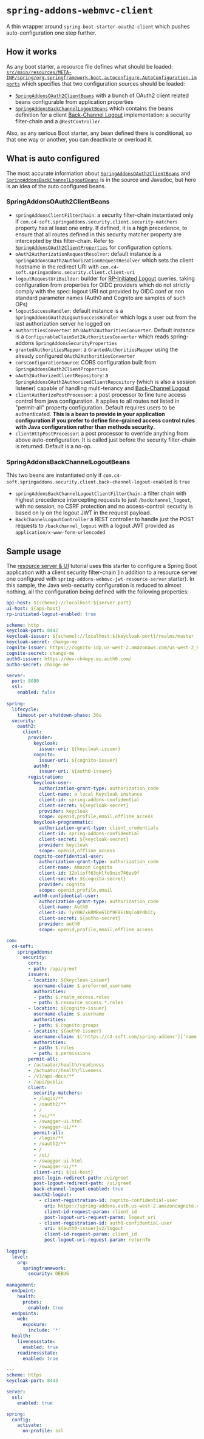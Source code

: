 # `spring-addons-webmvc-client`
A thin wrapper around `spring-boot-starter-oauth2-client` which pushes auto-configuration one step further.

## How it works
As any boot starter, a resource file defines what should be loaded: [`src/main/resources/META-INF/spring/org.springframework.boot.autoconfigure.AutoConfiguration.imports`](https://github.com/ch4mpy/spring-addons/blob/master/webmvc/spring-addons-webmvc-client/src/main/resources/META-INF/spring/org.springframework.boot.autoconfigure.AutoConfiguration.imports) which specifies that two configuration sources should be loaded:
- [`SpringAddonsOAuth2ClientBeans`](https://github.com/ch4mpy/spring-addons/blob/master/webmvc/spring-addons-webmvc-client/src/main/java/com/c4_soft/springaddons/security/oauth2/config/synchronised/SpringAddonsOAuth2ClientBeans.java) with a bunch of OAuth2 client related beans configurable from application properties
- [`SpringAddonsBackChannelLogoutBeans`](https://github.com/ch4mpy/spring-addons/blob/master/webmvc/spring-addons-webmvc-client/src/main/java/com/c4_soft/springaddons/security/oauth2/config/synchronised/SpringAddonsBackChannelLogoutBeans.java) which contains the beans definition for a client [Back-Channel Logout](https://openid.net/specs/openid-connect-backchannel-1_0.html) implementation: a security filter-chain and a `@RestController`.

Also, as any serious Boot starter, any bean defined there is conditional, so that one way or another, you can deactivate or overload it.

## What is auto configured
The most accurate information about [`SpringAddonsOAuth2ClientBeans`](https://github.com/ch4mpy/spring-addons/blob/master/webmvc/spring-addons-webmvc-client/src/main/java/com/c4_soft/springaddons/security/oauth2/config/synchronised/SpringAddonsOAuth2ClientBeans.java) and [`SpringAddonsBackChannelLogoutBeans`](https://github.com/ch4mpy/spring-addons/blob/master/webmvc/spring-addons-webmvc-client/src/main/java/com/c4_soft/springaddons/security/oauth2/config/synchronised/SpringAddonsBackChannelLogoutBeans.java) is in the source and Javadoc, but here is an idea of the auto configured beans.

### SpringAddonsOAuth2ClientBeans
- `springAddonsClientFilterChain`: a security filter-chain instantiated only if `com.c4-soft.springaddons.security.client.security-matchers` property has at least one entry. If defined, it is a high precedence, to ensure that all routes defined in this security matcher property are intercepted by this filter-chain. Refer to [`SpringAddonsOAuth2ClientProperties`](https://github.com/ch4mpy/spring-addons/blob/master/spring-addons-oauth2/src/main/java/com/c4_soft/springaddons/security/oauth2/config/SpringAddonsOAuth2ClientProperties.java) for configuration options.
- `oAuth2AuthorizationRequestResolver`: default instance is a `SpringAddonsOAuth2AuthorizationRequestResolver` which sets the client hostname in the redirect URI with `com.c4-soft.springaddons.security.client.client-uri`
- `logoutRequestUriBuilder`: builder for [RP-Initiated Logout](https://openid.net/specs/openid-connect-rpinitiated-1_0.html) queries, taking configuration from properties for OIDC providers which do not strictly comply with the spec: logout URI not provided by OIDC conf or non standard parameter names (Auth0 and Cognito are samples of such OPs)
- `logoutSuccessHandler`: default instance is a `SpringAddonsOAuth2LogoutSuccessHandler` which logs a user out from the last authorization server he logged on
- `authoritiesConverter`: an `OAuth2AuthoritiesConverter`. Default instance is a `ConfigurableClaimSet2AuthoritiesConverter` which reads spring-addons `SpringAddonsSecurityProperties`
- `grantedAuthoritiesMapper`: a `GrantedAuthoritiesMapper` using the already configured `OAuth2AuthoritiesConverter`
- `corsConfigurationSource`: CORS configuration built from `SpringAddonsOAuth2ClientProperties`
- `oAuth2AuthorizedClientRepository`: a `SpringAddonsOAuth2AuthorizedClientRepository` (which is also a session listener) capable of handling multi-tenancy and [Back-Channel Logout](https://openid.net/specs/openid-connect-backchannel-1_0.html)
- `clientAuthorizePostProcessor`: a post processor to fine tune access control from java configuration. It applies to all routes not listed in "permit-all" property configuration. Default requires users to be authenticated. **This is a bean to provide in your application configuration if you prefer to define fine-grained access control rules with Java configuration rather than methods security.**
- `clientHttpPostProcessor`: a post processor to override anything from above auto-configuration. It is called just before the security filter-chain is returned. Default is a no-op.

### SpringAddonsBackChannelLogoutBeans
This two beans are instantiated only if `com.c4-soft.springaddons.security.client.back-channel-logout-enabled` is `true`
- `springAddonsBackChannelLogoutClientFilterChain`: a filter chain with highest precedence intercepting requests to just `/backchannel_logout`, with no session, no CSRF protection and no access-control: security is based on ly on the logout JWT in the request payload.
- `BackChannelLogoutController` a REST controller to handle just the POST requests to `/backchannel_logout` with a logout JWT provided as `application/x-www-form-urlencoded`

## Sample usage
The [resource server & UI](https://github.com/ch4mpy/spring-addons/tree/master/samples/tutorials/resource-server_with_ui) tutorial uses this starter to configure a Spring Boot application with a client security filter-chain (in addition to a resource server one configured with `spring-addons-webmvc-jwt-resource-server` starter). In this sample, the Java web-security configuration is reduced to almost nothing, all the configuration being defined with the following properties:
```yaml
api-host: ${scheme}://localhost:${server.port}
ui-host: ${api-host}
rp-initiated-logout-enabled: true

scheme: http
keycloak-port: 8442
keycloak-issuer: ${scheme}://localhost:${keycloak-port}/realms/master
keycloak-secret: change-me
cognito-issuer: https://cognito-idp.us-west-2.amazonaws.com/us-west-2_RzhmgLwjl
cognito-secret: change-me
auth0-issuer: https://dev-ch4mpy.eu.auth0.com/
autho-secret: change-me

server:
  port: 8080
  ssl:
    enabled: false
      
spring:
  lifecycle:
    timeout-per-shutdown-phase: 30s
  security:
    oauth2:
      client:
        provider:
          keycloak:
            issuer-uri: ${keycloak-issuer}
          cognito:
            issuer-uri: ${cognito-issuer}
          auth0:
            issuer-uri: ${auth0-issuer}
        registration:
          keycloak-user:
            authorization-grant-type: authorization_code
            client-name: a local Keycloak instance
            client-id: spring-addons-confidential
            client-secret: ${keycloak-secret}
            provider: keycloak
            scope: openid,profile,email,offline_access
          keycloak-programmatic:
            authorization-grant-type: client_credentials
            client-id: spring-addons-confidential
            client-secret: ${keycloak-secret}
            provider: keycloak
            scope: openid,offline_access
          cognito-confidential-user:
            authorization-grant-type: authorization_code
            client-name: Amazon Cognito
            client-id: 12olioff63qklfe9nio746es9f
            client-secret: ${cognito-secret}
            provider: cognito
            scope: openid,profile,email
          auth0-confidential-user:
            authorization-grant-type: authorization_code
            client-name: Auth0
            client-id: TyY0H7xkRMRe6lDf9F8EiNqCo8PdhICy
            client-secret: ${autho-secret}
            provider: auth0
            scope: openid,profile,email,offline_access

com:
  c4-soft:
    springaddons:
      security:
        cors:
        - path: /api/greet
        issuers:
        - location: ${keycloak-issuer}
          username-claim: $.preferred_username
          authorities:
          - path: $.realm_access.roles
          - path: $.resource_access.*.roles
        - location: ${cognito-issuer}
          username-claim: $.username
          authorities:
          - path: $.cognito:groups
        - location: ${auth0-issuer}
          username-claim: $['https://c4-soft.com/spring-addons']['name']
          authorities:
          - path: $.roles
          - path: $.permissions
        permit-all: 
        - /actuator/health/readiness
        - /actuator/health/liveness
        - /v3/api-docs/**
        - /api/public
        client:
          security-matchers:
          - /login/**
          - /oauth2/**
          - /
          - /ui/**
          - /swagger-ui.html
          - /swagger-ui/**
          permit-all:
          - /login/**
          - /oauth2/**
          - /
          - /ui/
          - /swagger-ui.html
          - /swagger-ui/**
          client-uri: ${ui-host}
          post-login-redirect-path: /ui/greet
          post-logout-redirect-path: /ui/greet
          back-channel-logout-enabled: true
          oauth2-logout:
            - client-registration-id: cognito-confidential-user
              uri: https://spring-addons.auth.us-west-2.amazoncognito.com/logout
              client-id-request-param: client_id
              post-logout-uri-request-param: logout_uri
            - client-registration-id: auth0-confidential-user
              uri: ${auth0-issuer}v2/logout
              client-id-request-param: client_id
              post-logout-uri-request-param: returnTo
        
logging:
  level:
    org:
      springframework:
        security: DEBUG
            
management:
  endpoint:
    health:
      probes:
        enabled: true
  endpoints:
    web:
      exposure:
        include: '*'
  health:
    livenessstate:
      enabled: true
    readinessstate:
      enabled: true

---
scheme: https
keycloak-port: 8443

server:
  ssl:
    enabled: true

spring:
  config:
    activate:
      on-profile: ssl
```